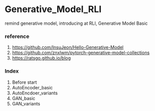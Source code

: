 # Generative_Model_RLI
remind generative model, introducing at RLI, Generative Model Basic

### reference
1. https://github.com/InsuJeon/Hello-Generative-Model
2. https://github.com/znxlwm/pytorch-generative-model-collections
3. https://ratsgo.github.io/blog

### Index
1. Before start
2. AutoEncoder_basic
3. AutoEncdoer_variants
4. GAN_basic
5. GAN_variants
